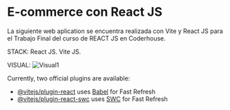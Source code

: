 # E-commerce con React JS

La siguiente web aplication se encuentra realizada con Vite y React JS para el Trabajo Final del curso de REACT JS en Coderhouse.

STACK:
React JS.
Vite JS.

VISUAL: 
![Visual1](https://github.com/MFrias1/ecommerceProyectoFinal/assets/91628860/52971d94-9535-47be-a701-5a60e231fca8)


Currently, two official plugins are available:

- [@vitejs/plugin-react](https://github.com/vitejs/vite-plugin-react/blob/main/packages/plugin-react/README.md) uses [Babel](https://babeljs.io/) for Fast Refresh
- [@vitejs/plugin-react-swc](https://github.com/vitejs/vite-plugin-react-swc) uses [SWC](https://swc.rs/) for Fast Refresh
